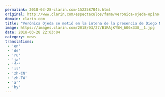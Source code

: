 ```yaml
---
permalink: 2018-03-28-clarin.com-1522587045.html
original: http://www.clarin.com/espectaculos/fama/veronica-ojeda-opino-presencia-diego-maradona-casamiento-dalma_0_SkGsvOYcG.html
domain: clarin.com
title: "Verónica Ojeda se metió en la intena de la presencia de Diego Maradona en el casamiento de Dalma"
image: https://images.clarin.com/2018/03/27/B1RAjKY5M_600x338__1.jpg
date: 2018-03-28 22:03:04
category: news
translations: 
 - 'en'
 - 'de'
 - 'ru'
 - 'ja'
 - 'fr'
 - 'it'
 - 'zh-CN'
 - 'zh-TW'
 - 'ar'
 - 'hy'
---
```


